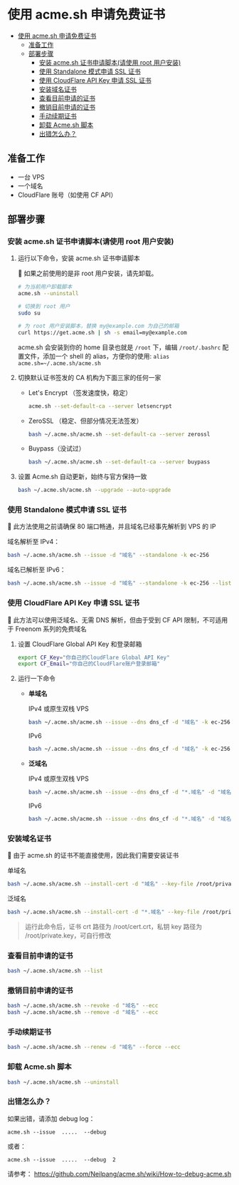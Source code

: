 <!--
 * @Description: 
 * @Author: alphapenng
 * @Github: 
 * @Date: 2023-06-26 07:16:18
 * @LastEditors: alphapenng
 * @LastEditTime: 2023-07-05 23:01:27
 * @FilePath: \balabala\content\linux\使用 acme.sh 申请免费证书.md
-->

# 使用 acme.sh 申请免费证书

- [使用 acme.sh 申请免费证书](#使用-acmesh-申请免费证书)
  - [准备工作](#准备工作)
  - [部署步骤](#部署步骤)
    - [安装 acme.sh 证书申请脚本(请使用 root 用户安装)](#安装-acmesh-证书申请脚本请使用-root-用户安装)
    - [使用 Standalone 模式申请 SSL 证书](#使用-standalone-模式申请-ssl-证书)
    - [使用 CloudFlare API Key 申请 SSL 证书](#使用-cloudflare-api-key-申请-ssl-证书)
    - [安装域名证书](#安装域名证书)
    - [查看目前申请的证书](#查看目前申请的证书)
    - [撤销目前申请的证书](#撤销目前申请的证书)
    - [手动续期证书](#手动续期证书)
    - [卸载 Acme.sh 脚本](#卸载-acmesh-脚本)
    - [出错怎么办？](#出错怎么办)

## 准备工作

- 一台 VPS
- 一个域名
- CloudFlare 账号（如使用 CF API）

## 部署步骤

### 安装 acme.sh 证书申请脚本(请使用 root 用户安装)

1. 运行以下命令，安装 acme.sh 证书申请脚本

    💁 如果之前使用的是非 root 用户安装，请先卸载。

    ```bash
    # 为当前用户卸载脚本
    acme.sh --uninstall

    # 切换到 root 用户
    sudo su

    # 为 root 用户安装脚本，替换 my@example.com 为自己的邮箱
    curl https://get.acme.sh | sh -s email=my@example.com
    ```

    acme.sh 会安装到你的 home 目录也就是 `/root` 下，编辑 `/root/.bashrc` 配置文件，添加一个 shell 的 alias，方便你的使用: `alias acme.sh=~/.acme.sh/acme.sh`

2. 切换默认证书签发的 CA 机构为下面三家的任何一家

    - Let's Encrypt （签发速度快，稳定）

        ```bash
        acme.sh --set-default-ca --server letsencrypt
        ```

    - ZeroSSL （稳定、但部分情况无法签发）

        ```bash
        bash ~/.acme.sh/acme.sh --set-default-ca --server zerossl
        ```

    - Buypass（没试过）

        ```bash
        bash ~/.acme.sh/acme.sh --set-default-ca --server buypass
        ```

3. 设置 Acme.sh 自动更新，始终与官方保持一致

    ```bash
    bash ~/.acme.sh/acme.sh --upgrade --auto-upgrade
    ```

### 使用 Standalone 模式申请 SSL 证书

💁 此方法使用之前请确保 80 端口畅通，并且域名已经事先解析到 VPS 的 IP

域名解析至 IPv4：

```bash
bash ~/.acme.sh/acme.sh --issue -d "域名" --standalone -k ec-256
```

域名已解析至 IPv6：

```bash
bash ~/.acme.sh/acme.sh --issue -d "域名" --standalone -k ec-256 --listen-v6
```

### 使用 CloudFlare API Key 申请 SSL 证书

💁 此方法可以使用泛域名、无需 DNS 解析，但由于受到 CF API 限制，不可适用于 Freenom 系列的免费域名

1. 设置 CloudFlare Global API Key 和登录邮箱

    ```bash
    export CF_Key="你自己的CloudFlare Global API Key"
    export CF_Email="你自己的CloudFlare账户登录邮箱"
    ```

2. 运行一下命令

    - **单域名**

        IPv4 或原生双栈 VPS

        ```bash
        bash ~/.acme.sh/acme.sh --issue --dns dns_cf -d "域名" -k ec-256
        ```

        IPv6

        ```bash
        bash ~/.acme.sh/acme.sh --issue --dns dns_cf -d "域名" -k ec-256 --listen-v6
        ```

    - **泛域名**

        IPv4 或原生双栈 VPS

        ```bash
        bash ~/.acme.sh/acme.sh --issue --dns dns_cf -d "*.域名" -d "域名" -k ec-256
        ```

        IPv6

        ```bash
        bash ~/.acme.sh/acme.sh --issue --dns dns_cf -d "*.域名" -d "域名" -k ec-256 --listen-v6
        ```

### 安装域名证书

💁 由于 acme.sh 的证书不能直接使用，因此我们需要安装证书

单域名

```bash
bash ~/.acme.sh/acme.sh --install-cert -d "域名" --key-file /root/private.key --fullchain-file /root/cert.crt --ecc
```

泛域名

```bash
bash ~/.acme.sh/acme.sh --install-cert -d "*.域名" --key-file /root/private.key --fullchain-file /root/cert.crt --ecc
```

> 运行此命令后，证书 crt 路径为 /root/cert.crt，私钥 key 路径为 /root/private.key，可自行修改

### 查看目前申请的证书

```bash
bash ~/.acme.sh/acme.sh --list
```

### 撤销目前申请的证书

```bash
bash ~/.acme.sh/acme.sh --revoke -d "域名" --ecc
bash ~/.acme.sh/acme.sh --remove -d "域名" --ecc
```

### 手动续期证书

```bash
bash ~/.acme.sh/acme.sh --renew -d "域名" --force --ecc
```

### 卸载 Acme.sh 脚本

```bash
bash ~/.acme.sh/acme.sh --uninstall
```

### 出错怎么办？

如果出错，请添加 debug log：

`acme.sh --issue  .....  --debug`

或者：

`acme.sh --issue  .....  --debug  2`

请参考： <https://github.com/Neilpang/acme.sh/wiki/How-to-debug-acme.sh>